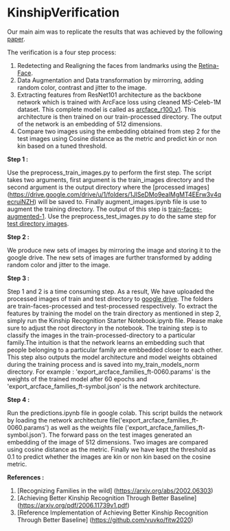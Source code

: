 # KinshipVerification

Our main aim was to replicate the results that was achieved by the following [paper](https://arxiv.org/abs/2006.11739).

The verification is a four step process:

1) Redetecting and Realigning the faces from landmarks using the [Retina-Face](https://pypi.org/project/retina-face/).
2) Data Augmentation and Data transformation by mirrorring, adding random color, contrast and jitter to the image.
3) Extracting features from ResNet101 architecture as the backbone network which is trained with ArcFace loss using cleaned MS-Celeb-1M dataset. This complete model is called as [arcface_r100_v1](https://insightface.ai/arcface). This architecture is then trained on our train-processed directory. The output of the network is an embedding of 512 dimensions.
4) Compare two images using the embedding obtained from step 2 for the test images using Cosine distance as the metric and predict kin or non kin based on a tuned threshold.

**Step 1 :**

Use the preprocess_train_images.py to perform the first step. The script takes two arguments, first argument is the train_images directory and the second argument is the output directory where the [processed images] (https://drive.google.com/drive/u/1/folders/1JlSeDMo9eaIMgMT4EErw3v4qecruiNZH) will be saved to. Finally augment_images.ipynb file is use to augment the training directory. The output of this step is [train-faces-augmented-1](https://drive.google.com/drive/u/1/folders/1yfWpawfayqFM_DpTlqKIjetIzSDFq8Ee).
Use the preprocess_test_images.py to do the same step for [test directory images](https://drive.google.com/drive/u/1/folders/1yfWpawfayqFM_DpTlqKIjetIzSDFq8Ee).

**Step 2 :**

We produce new sets of images by mirroring the image and storing it to the google drive. The new sets of images are further transformed by adding random color and jitter to the image.

**Step 3 :**

Step 1 and 2 is a time consuming step. As a result, We have uploaded the processed images of train and test directory to [google drive](https://drive.google.com/drive/u/1/folders/1gFTrdDxYnFQ_H7GyZIu3GVfmKOWdzpVD). The folders are train-faces-processed and test-processed respectively. To extract the features by training the model on the train directory as mentioned in step 2, simply run the Kinship Recognition Starter Notebook.ipynb file. Please make sure to adjust the root directory in the notebook. The training step is to classify the images in the train-processed-directory to a particular family.The intuition is that the network learns an embedding such that people belonging to a particular family are embbedded closer to each other. This step also outputs the model architecture and model weights obtained during the training process and is saved into my_train_models_norm directory. For example : 'export_arcface_families_ft-0060.params' is the weights of the trained model after 60 epochs and 'export_arcface_families_ft-symbol.json' is the network architecture.

**Step 4 :**

Run the predictions.ipynb file in google colab. This script builds the network by loading the network architecture file('export_arcface_families_ft-0060.params') as well as the weights file ('export_arcface_families_ft-symbol.json'). The forward pass on the test images generated an embedding of the image of 512 dimensions. Two images are compared using cosine distance as the metric. Finally we have kept the threshold as 0.1 to predict whether the images are kin or non kin based on the cosine metric.

**References :**

1) [Recognizing Families in the wild] (https://arxiv.org/abs/2002.06303)
2) [Achieving Better Kinship Recognition Through Better Baseline] (https://arxiv.org/pdf/2006.11739v1.pdf)
3) [Reference Implementation of Achieving Better Kinship Recognition Through Better Baseline] (https://github.com/vuvko/fitw2020)
